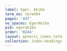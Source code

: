 ```yaml
---
label: Eger, Akiba
term_no: term484
pages: '447'
no_spaces: EgerAkiba
pid: egerakiba
order: '0244'
layout: generic_index_term
collection: index-headings
---
```

